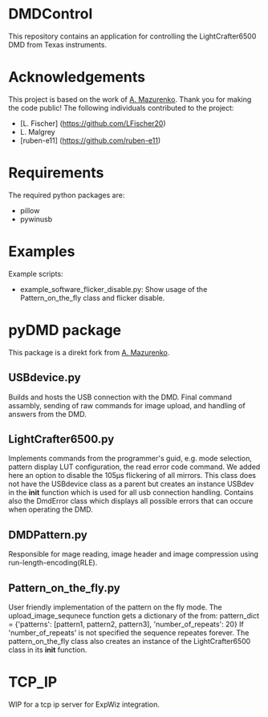# DMDControl
This repository contains an application for controlling the LightCrafter6500 DMD from Texas instruments.

# Acknowledgements
This project is based on the work of [A. Mazurenko](https://github.com/mazurenko/Lightcrafter6500DMDControl). Thank you for making the code public!
The following individuals contributed to the project:
- [L. Fischer] (https://github.com/LFischer20)
- L. Malgrey
- [ruben-e11] (https://github.com/ruben-e11) 

# Requirements
The required python packages are:
* pillow
* pywinusb

# Examples
Example scripts:
* example_software_flicker_disable.py: Show usage of the Pattern_on_the_fly class and flicker disable.

# pyDMD package
This package is a direkt fork from [A. Mazurenko](https://github.com/mazurenko/Lightcrafter6500DMDControl).

## USBdevice.py
Builds and hosts the USB connection with the DMD. 
Final command assambly, sending of raw commands for image upload, and handling of answers from the DMD.
## LightCrafter6500.py
Implements commands from the programmer's guid, e.g. mode selection, pattern display LUT configuration, the read error code command. 
We added here an option to disable the 105µs flickering of all mirrors.
This class does not have the USBdevice class as a parent but creates an instance USBdev in the __init__ function which is used for all usb connection handling. 
Contains also the DmdError class which displays all possible errors that can occure when operating the DMD. 
##  DMDPattern.py 
Responsible for mage reading, image header and image compression using run-length-encoding(RLE).
## Pattern_on_the_fly.py
User friendly implementation of the pattern on the fly mode.
The upload_image_sequnece function gets a dictionary of the from: 
pattern_dict = {'patterns': [pattern1, pattern2, pattern3], 'number_of_repeats': 20}
If 'number_of_repeats' is not specified the sequence repeates forever. 
The pattern_on_the_fly class also creates an instance of the LightCrafter6500 class in its __init__ function.


# TCP_IP
WIP for a tcp ip server for ExpWiz integration.
